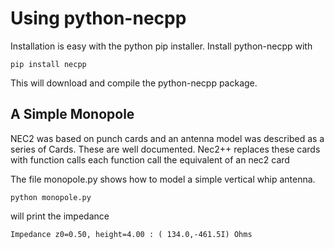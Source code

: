 # Using python-necpp

Installation is easy with the python pip installer.  Install python-necpp with

    pip install necpp

This will download and compile the python-necpp package.

## A Simple Monopole

NEC2 was based on punch cards and an antenna model was described as a series of Cards. 
These are well documented. Nec2++ replaces these cards with function calls each 
function call the equivalent of an nec2 card

The file monopole.py shows how to model a simple vertical whip antenna.

    python monopole.py
    
will print the impedance

    Impedance z0=0.50, height=4.00 : ( 134.0,-461.5I) Ohms
